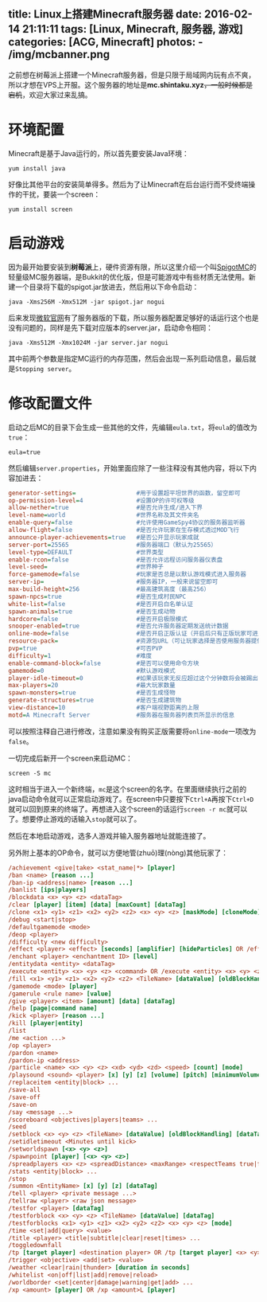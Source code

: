 title: Linux上搭建Minecraft服务器
date: 2016-02-14 21:11:11
tags: [Linux, Minecraft, 服务器, 游戏]
categories: [ACG, Minecraft]
photos: 
	- /img/mcbanner.png
---
之前想在树莓派上搭建一个Minecraft服务器，但是只限于局域网内玩有点不爽，所以才想在VPS上开服。这个服务器的地址是**mc.shintaku.xyz**~~，一般时候都是宕机~~，欢迎大家过来乱搞。

# 环境配置
Minecraft是基于Java运行的，所以首先要安装Java环境：

	yum install java

好像比其他平台的安装简单得多。然后为了让Minecraft在后台运行而不受终端操作的干扰，要装一个screen：

	yum install screen

# 启动游戏
因为最开始要安装到**树莓派**上，硬件资源有限，所以这里介绍一个叫[SpigotMC](https://getbukkit.org/download/spigot)的轻量级MC服务器端，是Bukkit的优化版，但是可能游戏中有些材质无法使用。新建一个目录将下载的spigot.jar放进去，然后用以下命令启动：

	java -Xms256M -Xmx512M -jar spigot.jar nogui

后来发现[微软官网](https://minecraft.net/zh-hans/download/server/)有了服务器版的下载，所以服务器配置足够好的话运行这个也是没有问题的，同样是先下载对应版本的server.jar，启动命令相同：

	java -Xms512M -Xmx1024M -jar server.jar nogui

其中前两个参数是指定MC运行的内存范围，然后会出现一系列启动信息，最后就是`Stopping server`。	
# 修改配置文件
启动之后MC的目录下会生成一些其他的文件，先编辑`eula.txt`，将`eula`的值改为`true`：

	eula=true

然后编辑`server.properties`，开始里面应除了一些注释没有其他内容，将以下内容加进去：

```ini
generator-settings=                 #用于设置超平坦世界的函数，留空即可
op-permission-level=4               #设置OP的许可权等级
allow-nether=true                   #是否允许生成/进入下界
level-name=world                    #世界名称及其文件夹名
enable-query=false                  #允许使用GameSpy4协议的服务器监听器
allow-flight=false                  #是否允许玩家在生存模式透过MOD飞行
announce-player-achievements=true   #是否公开显示玩家成就
server-port=25565                   #服务器端口（默认为25565）
level-type=DEFAULT                  #世界类型
enable-rcon=false                   #是否允许远程访问服务器仪表盘
level-seed=                         #世界种子
force-gamemode=false                #玩家是否总是以默认游戏模式进入服务器
server-ip=                          #服务器IP，一般来说留空即可
max-build-height=256                #最高建筑高度（最高256）
spawn-npcs=true                     #是否生成村民NPC
white-list=false                    #是否开启白名单认证
spawn-animals=true                  #是否生成动物
hardcore=false                      #是否开启极限模式
snooper-enabled=true                #是否允许服务器定期发送统计数据
online-mode=false                   #是否开启正版认证（开启后只有正版玩家可进入）
resource-pack=                      #资源包URL（可让玩家选择是否使用服务器提供的资源包）
pvp=true                            #可否PVP
difficulty=1                        #难度
enable-command-block=false          #是否可以使用命令方块
gamemode=0                          #默认游戏模式
player-idle-timeout=0               #如果该玩家无反应超过这个分钟数将会被踢出
max-players=20                      #最大玩家数量
spawn-monsters=true                 #是否生成怪物
generate-structures=true            #是否生成建筑物
view-distance=10                    #客户端视野距离的上限
motd=A Minecraft Server             #服务器在服务器列表页所显示的信息
```
可以按照注释自己进行修改，注意如果没有购买正版需要将`online-mode`一项改为`false`。

一切完成后新开一个screen来启动MC：

	screen -S mc

这时相当于进入一个新终端，`mc`是这个screen的名字。在里面继续执行之前的java启动命令就可以正常启动游戏了。在screen中只要按下`Ctrl+A`再按下`Ctrl+D`就可以回到原来的终端了。再想进入这个screen的话运行`screen -r mc`就可以了。想要停止游戏的话输入`stop`就可以了。

然后在本地启动游戏，选多人游戏并输入服务器地址就能连接了。

另外附上基本的OP命令，就可以方便地管(zhuō)理(nòng)其他玩家了：

```ini
/achievement <give|take> <stat_name|*> [player]
/ban <name> [reason ...]
/ban-ip <address|name> [reason ...]
/banlist [ips|players]
/blockdata <x> <y> <z> <dataTag>
/clear [player] [item] [data] [maxCount] [dataTag]
/clone <x1> <y1> <z1> <x2> <y2> <z2> <x> <y> <z> [maskMode] [cloneMode]
/debug <start|stop>
/defaultgamemode <mode>
/deop <player>
/difficulty <new difficulty>
/effect <player> <effect> [seconds] [amplifier] [hideParticles] OR /effect <player> clear
/enchant <player> <enchantment ID> [level]
/entitydata <entity> <dataTag>
/execute <entity> <x> <y> <z> <command> OR /execute <entity> <x> <y> <z> detect <x> <y> <z> <block> <data> <command>
/fill <x1> <y1> <z1> <x2> <y2> <z2> <TileName> [dataValue] [oldBlockHandling] [dataTag]
/gamemode <mode> [player]
/gamerule <rule name> [value]
/give <player> <item> [amount] [data] [dataTag]
/help [page|command name]
/kick <player> [reason ...]
/kill [player|entity]
/list
/me <action ...>
/op <player>
/pardon <name>
/pardon-ip <address>
/particle <name> <x> <y> <z> <xd> <yd> <zd> <speed> [count] [mode]
/playsound <sound> <player> [x] [y] [z] [volume] [pitch] [minimumVolume]
/replaceitem <entity|block> ...
/save-all
/save-off
/save-on
/say <message ...>
/scoreboard <objectives|players|teams> ...
/seed
/setblock <x> <y> <z> <TileName> [dataValue] [oldBlockHandling] [dataTag]
/setidletimeout <Minutes until kick>
/setworldspawn [<x> <y> <z>]
/spawnpoint [player] [<x> <y> <z>]
/spreadplayers <x> <z> <spreadDistance> <maxRange> <respectTeams true|false> <player ...>
/stats <entity|block> ...
/stop
/summon <EntityName> [x] [y] [z] [dataTag]
/tell <player> <private message ...>
/tellraw <player> <raw json message>
/testfor <player> [dataTag]
/testforblock <x> <y> <z> <TileName> [dataValue] [dataTag]
/testforblocks <x1> <y1> <z1> <x2> <y2> <z2> <x> <y> <z> [mode]
/time <set|add|query> <value>
/title <player> <title|subtitle|clear|reset|times> ...
/toggledownfall
/tp [target player] <destination player> OR /tp [target player] <x> <y> <z> [<y-rot> <x-rot>]
/trigger <objective> <add|set> <value>
/weather <clear|rain|thunder> [duration in seconds]
/whitelist <on|off|list|add|remove|reload>
/worldborder <set|center|damage|warning|get|add> ...
/xp <amount> [player] OR /xp <amount>L [player]
```

